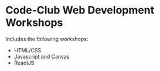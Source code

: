 # Code-Club Web Development Workshops
Includes the following workshops:
 * HTML/CSS
 * Javascript and Canvas
 * ReactJS
